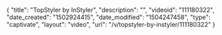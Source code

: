 {
    "title": "TopStyler by InStyler",
    "description": "",
    "videoid": "111180322",
    "date_created": "1502924415",
    "date_modified": "1504247458",
    "type": "captivate",
    "layout": "video",
    "url": "\/v\/topstyler-by-instyler\/111180322"
}